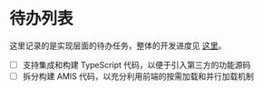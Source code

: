 待办列表
======================

这里记录的是实现层面的待办任务，整体的开发进度见
[这里](https://duzhou.crazydan.io/docs/platform/todo/framework)。

- [ ] 支持集成和构建 TypeScript 代码，以便于引入第三方的功能源码
- [ ] 拆分构建 AMIS 代码，以充分利用前端的按需加载和并行加载机制
